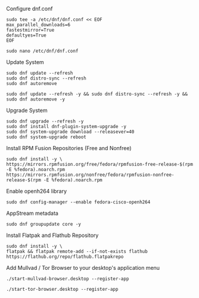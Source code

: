Configure dnf.conf
```shell
sudo tee -a /etc/dnf/dnf.conf << EOF
max_parallel_downloads=6
fastestmirror=True
defaultyes=True
EOF
```

```shell
sudo nano /etc/dnf/dnf.conf
```

Update System
```shell
sudo dnf update --refresh
sudo dnf distro-sync --refresh
sudo dnf autoremove
```

```shell
sudo dnf update --refresh -y && sudo dnf distro-sync --refresh -y && sudo dnf autoremove -y
```
 
Upgrade System
```shell
sudo dnf upgrade --refresh -y
sudo dnf install dnf-plugin-system-upgrade -y
sudo dnf system-upgrade download --releasever=40
sudo dnf system-upgrade reboot
```

Install RPM Fusion Repositories (Free and Nonfree)
```shell
sudo dnf install -y \
https://mirrors.rpmfusion.org/free/fedora/rpmfusion-free-release-$(rpm -E %fedora).noarch.rpm https://mirrors.rpmfusion.org/nonfree/fedora/rpmfusion-nonfree-release-$(rpm -E %fedora).noarch.rpm
```

Enable openh264 library
```shell
sudo dnf config-manager --enable fedora-cisco-openh264
```

AppStream metadata
```shell
sudo dnf groupupdate core -y
```

Install Flatpak and Flathub Repository
```shell
sudo dnf install -y \
flatpak && flatpak remote-add --if-not-exists flathub https://flathub.org/repo/flathub.flatpakrepo
```

Add Mullvad / Tor Browser to your desktop's application menu
```shell
./start-mullvad-browser.desktop --register-app
```
```shell
./start-tor-browser.desktop --register-app
```

